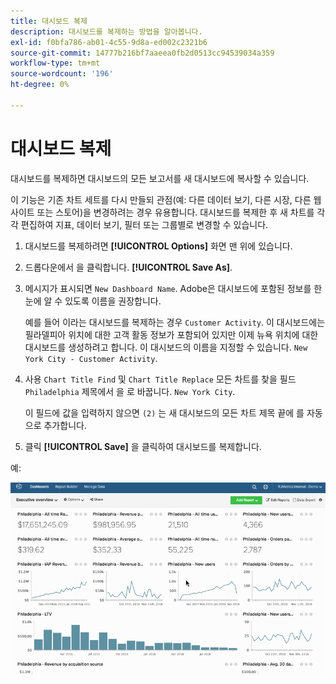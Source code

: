 ```yaml
---
title: 대시보드 복제
description: 대시보드를 복제하는 방법을 알아봅니다.
exl-id: f0bfa786-ab01-4c55-9d8a-ed002c2321b6
source-git-commit: 14777b216bf7aaeea0fb2d0513cc94539034a359
workflow-type: tm+mt
source-wordcount: '196'
ht-degree: 0%

---
```


# 대시보드 복제

대시보드를 복제하면 대시보드의 모든 보고서를 새 대시보드에 복사할 수 있습니다.

이 기능은 기존 차트 세트를 다시 만들되 관점(예: 다른 데이터 보기, 다른 시장, 다른 웹 사이트 또는 스토어)을 변경하려는 경우 유용합니다. 대시보드를 복제한 후 새 차트를 각각 편집하여 지표, 데이터 보기, 필터 또는 그룹별로 변경할 수 있습니다.

1. 대시보드를 복제하려면 **[!UICONTROL Options]** 화면 맨 위에 있습니다.

1. 드롭다운에서 을 클릭합니다. **[!UICONTROL Save As]**.

1. 메시지가 표시되면 `New Dashboard Name`. Adobe은 대시보드에 포함된 정보를 한눈에 알 수 있도록 이름을 권장합니다.

   예를 들어 이라는 대시보드를 복제하는 경우 `Customer Activity`. 이 대시보드에는 필라델피아 위치에 대한 고객 활동 정보가 포함되어 있지만 이제 뉴욕 위치에 대한 대시보드를 생성하려고 합니다. 이 대시보드의 이름을 지정할 수 있습니다. `New York City - Customer Activity`.

1. 사용 `Chart Title Find` 및 `Chart Title Replace` 모든 차트를 찾을 필드 `Philadelphia` 제목에서 을 로 바꿉니다. `New York City`.

   이 필드에 값을 입력하지 않으면 `(2)` 는 새 대시보드의 모든 차트 제목 끝에 를 자동으로 추가합니다.

1. 클릭 **[!UICONTROL Save]** 을 클릭하여 대시보드를 복제합니다.

예:

![대시보드 복제](../../assets/datgif.gif)
